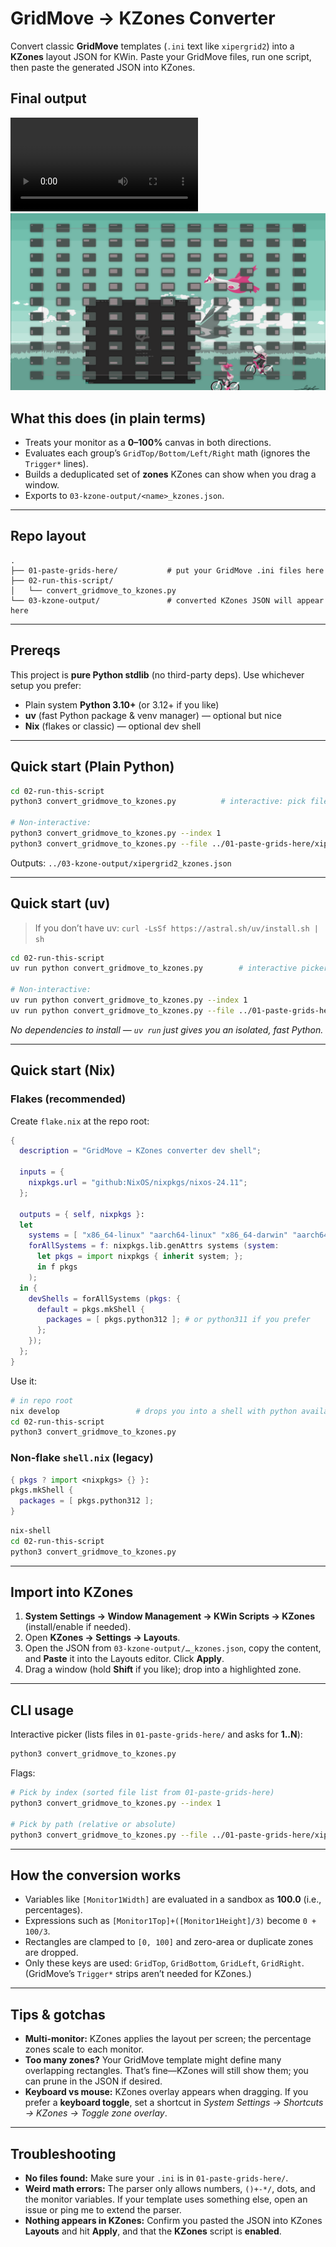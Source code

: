 # GridMove → KZones Converter

Convert classic **GridMove** templates (`.ini` text like `xipergrid2`) into a **KZones** layout JSON for KWin.
Paste your GridMove files, run one script, then paste the generated JSON into KZones.

## Final output
![preview](https://github.com/BedHedd/gridmove-to-kzones/raw/refs/heads/master/00-demos/Grid_Demo.mp4)
![Grid Drag](00-demos/Grid_Drag.png)

## What this does (in plain terms)

* Treats your monitor as a **0–100%** canvas in both directions.
* Evaluates each group’s `GridTop/Bottom/Left/Right` math (ignores the `Trigger*` lines).
* Builds a deduplicated set of **zones** KZones can show when you drag a window.
* Exports to `03-kzone-output/<name>_kzones.json`.

---

## Repo layout

```
.
├── 01-paste-grids-here/           # put your GridMove .ini files here
├── 02-run-this-script/
│   └── convert_gridmove_to_kzones.py
└── 03-kzone-output/               # converted KZones JSON will appear here
```

---

## Prereqs

This project is **pure Python stdlib** (no third-party deps). Use whichever setup you prefer:

* Plain system **Python 3.10+** (or 3.12+ if you like)
* **uv** (fast Python package & venv manager) — optional but nice
* **Nix** (flakes or classic) — optional dev shell

---

## Quick start (Plain Python)

```bash
cd 02-run-this-script
python3 convert_gridmove_to_kzones.py          # interactive: pick file by index (1..N)

# Non-interactive:
python3 convert_gridmove_to_kzones.py --index 1
python3 convert_gridmove_to_kzones.py --file ../01-paste-grids-here/xipergrid2.ini
```

Outputs: `../03-kzone-output/xipergrid2_kzones.json`

---

## Quick start (uv)

> If you don’t have uv: `curl -LsSf https://astral.sh/uv/install.sh | sh`

```bash
cd 02-run-this-script
uv run python convert_gridmove_to_kzones.py        # interactive picker

# Non-interactive:
uv run python convert_gridmove_to_kzones.py --index 1
uv run python convert_gridmove_to_kzones.py --file ../01-paste-grids-here/xipergrid2.grid
```

*No dependencies to install — `uv run` just gives you an isolated, fast Python.*

---

## Quick start (Nix)

### Flakes (recommended)

Create `flake.nix` at the repo root:

```nix
{
  description = "GridMove → KZones converter dev shell";

  inputs = {
    nixpkgs.url = "github:NixOS/nixpkgs/nixos-24.11";
  };

  outputs = { self, nixpkgs }:
  let
    systems = [ "x86_64-linux" "aarch64-linux" "x86_64-darwin" "aarch64-darwin" ];
    forAllSystems = f: nixpkgs.lib.genAttrs systems (system:
      let pkgs = import nixpkgs { inherit system; };
      in f pkgs
    );
  in {
    devShells = forAllSystems (pkgs: {
      default = pkgs.mkShell {
        packages = [ pkgs.python312 ]; # or python311 if you prefer
      };
    });
  };
}
```

Use it:

```bash
# in repo root
nix develop                 # drops you into a shell with python available
cd 02-run-this-script
python3 convert_gridmove_to_kzones.py
```

### Non-flake `shell.nix` (legacy)

```nix
{ pkgs ? import <nixpkgs> {} }:
pkgs.mkShell {
  packages = [ pkgs.python312 ];
}
```

```bash
nix-shell
cd 02-run-this-script
python3 convert_gridmove_to_kzones.py
```

---

## Import into KZones

1. **System Settings → Window Management → KWin Scripts → KZones** (install/enable if needed).
2. Open **KZones → Settings → Layouts**.
3. Open the JSON from `03-kzone-output/…_kzones.json`, copy the content, and **Paste** it into the Layouts editor. Click **Apply**.
4. Drag a window (hold **Shift** if you like); drop into a highlighted zone.

---

## CLI usage

Interactive picker (lists files in `01-paste-grids-here/` and asks for **1..N**):

```bash
python3 convert_gridmove_to_kzones.py
```

Flags:

```bash
# Pick by index (sorted file list from 01-paste-grids-here)
python3 convert_gridmove_to_kzones.py --index 1

# Pick by path (relative or absolute)
python3 convert_gridmove_to_kzones.py --file ../01-paste-grids-here/xipergrid2.ini
```

---

## How the conversion works

* Variables like `[Monitor1Width]` are evaluated in a sandbox as **100.0** (i.e., percentages).
* Expressions such as `[Monitor1Top]+([Monitor1Height]/3)` become `0 + 100/3`.
* Rectangles are clamped to `[0, 100]` and zero-area or duplicate zones are dropped.
* Only these keys are used: `GridTop`, `GridBottom`, `GridLeft`, `GridRight`.
  (GridMove’s `Trigger*` strips aren’t needed for KZones.)

---

## Tips & gotchas

* **Multi-monitor:** KZones applies the layout per screen; the percentage zones scale to each monitor.
* **Too many zones?** Your GridMove template might define many overlapping rectangles. That’s fine—KZones will still show them; you can prune in the JSON if desired.
* **Keyboard vs mouse:** KZones overlay appears when dragging. If you prefer a **keyboard toggle**, set a shortcut in *System Settings → Shortcuts → KZones → Toggle zone overlay*.

---

## Troubleshooting

* **No files found:** Make sure your `.ini` is in `01-paste-grids-here/`.
* **Weird math errors:** The parser only allows numbers, `()+-*/`, dots, and the monitor variables. If your template uses something else, open an issue or ping me to extend the parser.
* **Nothing appears in KZones:** Confirm you pasted the JSON into KZones **Layouts** and hit **Apply**, and that the **KZones** script is **enabled**.